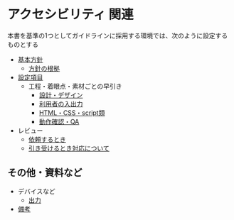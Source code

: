# アクセシビリティ 関連

本書を基準の1つとしてガイドラインに採用する環境では、次のように設定するものとする

* [基本方針](./10_policy.md)
  * [方針の根拠](./11_grounds.md)
* [設定項目](./30_rules.md)
  * 工程・着眼点・素材ごとの早引き
    * [設計・デザイン](./wcag2.0/lookup/30_design.md)
    * [利用者の入出力](./wcag2.0/lookup/10_input-output.md)
    * [HTML・CSS・script類](./wcag2.0/lookup/50_code.md)
    * [動作確認・QA](./wcag2.0/lookup/90_qa.md)
* レビュー
  * [依頼するとき](./review/10_request.md)
  * [引き受けるとき対応について](./review/30_implement.md)

## その他・資料など

* デバイスなど
  * [出力](./device/10_output.md)
* [備考](./90_other.md)

